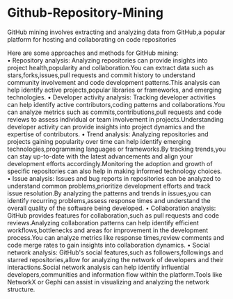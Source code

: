 # Github-Repository-Mining
GitHub mining involves extracting and analyzing data from GitHub,a popular platform for hosting and collaborating on code repositories

Here are some approaches and methods for GitHub mining:  
      • Repository analysis: Analyzing repositories can provide insights into project health,popularity and collaboration.You can extract data such as stars,forks,issues,pull requests and commit history to understand community involvement and code development patterns.This analysis can help identify active projects,popular libraries or frameworks, and emerging technologies.
    • Developer activity analysis: Tracking developer activities can help identify active contributors,coding patterns and collaborations.You can analyze metrics such as commits,contributions,pull requests and code reviews to assess individual or team involvement in projects.Understanding developer activity can provide insights into project dynamics and the expertise of contributors.
    • Trend analysis: Analyzing repositories and projects gaining popularity over time can help identify emerging technologies,programming languages or frameworks.By tracking trends,you can stay up-to-date with the latest advancements and align your development efforts accordingly.Monitoring the adoption and growth of specific repositories can also help in making informed technology choices.
    • Issue analysis: Issues and bug reports in repositories can be analyzed to understand common problems,prioritize development efforts and track issue resolution.By analyzing the patterns and trends in issues,you can identify recurring problems,assess response times and understand the overall quality of the software being developed.
    • Collaboration analysis: GitHub provides features for collaboration,such as pull requests and code reviews.Analyzing collaboration patterns can help identify efficient workflows,bottlenecks and areas for improvement in the development process.You can analyze metrics like response times,review comments and code merge rates to gain insights into collaboration dynamics.
    • Social network analysis: GitHub's social features,such as followers,followings and starred repositories,allow for analyzing the network of developers and their interactions.Social network analysis can help identify influential developers,communities and information flow within the platform.Tools like NetworkX or Gephi can assist in visualizing and analyzing the network structure.
